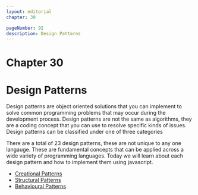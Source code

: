 ```yaml
---
layout: editorial
chapter: 30

pageNumber: 92
description: Design Patterns
---
```

# Chapter 30
# Design Patterns 

Design patterns are object oriented solutions that you can  implement to solve common programming problems that may occur during the development process. Design patterns are not the same as algorithms, they are a coding concept that you can use to resolve specific kinds of issues. Design patterns can be classified under one of three categories 

There are a total of 23 design patterns, these are not unique to any one langauge. These are fundamental concepts that can be applied across a wide variety of programming languages. Today we will learn about each design pattern and how to implement them using javascript.  


* [Creational Patterns](./creational-patterns.md)
* [Structural Patterns](./structural-patterns.md)
* [Behavioural Patterns](./behavioral-patterns.md)



